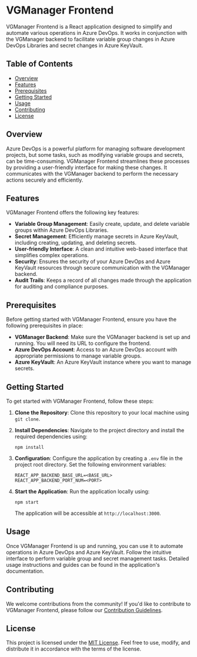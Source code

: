 # VGManager Frontend

VGManager Frontend is a React application designed to simplify and automate various operations in Azure DevOps. It works in conjunction with the VGManager backend to facilitate variable group changes in Azure DevOps Libraries and secret changes in Azure KeyVault.

## Table of Contents
- [Overview](#overview)
- [Features](#features)
- [Prerequisites](#prerequisites)
- [Getting Started](#getting-started)
- [Usage](#usage)
- [Contributing](#contributing)
- [License](#license)

## Overview

Azure DevOps is a powerful platform for managing software development projects, but some tasks, such as modifying variable groups and secrets, can be time-consuming. VGManager Frontend streamlines these processes by providing a user-friendly interface for making these changes. It communicates with the VGManager backend to perform the necessary actions securely and efficiently.

## Features

VGManager Frontend offers the following key features:

- **Variable Group Management**: Easily create, update, and delete variable groups within Azure DevOps Libraries.
- **Secret Management**: Efficiently manage secrets in Azure KeyVault, including creating, updating, and deleting secrets.
- **User-friendly Interface**: A clean and intuitive web-based interface that simplifies complex operations.
- **Security**: Ensures the security of your Azure DevOps and Azure KeyVault resources through secure communication with the VGManager backend.
- **Audit Trails**: Keeps a record of all changes made through the application for auditing and compliance purposes.

## Prerequisites

Before getting started with VGManager Frontend, ensure you have the following prerequisites in place:

- **VGManager Backend**: Make sure the VGManager backend is set up and running. You will need its URL to configure the frontend.
- **Azure DevOps Account**: Access to an Azure DevOps account with appropriate permissions to manage variable groups.
- **Azure KeyVault**: An Azure KeyVault instance where you want to manage secrets.

## Getting Started

To get started with VGManager Frontend, follow these steps:

1. **Clone the Repository**: Clone this repository to your local machine using `git clone`.

2. **Install Dependencies**: Navigate to the project directory and install the required dependencies using:

   ```shell
   npm install
   ```

3. **Configuration**: Configure the application by creating a `.env` file in the project root directory. Set the following environment variables:

   ```dotenv
   REACT_APP_BACKEND_BASE_URL=<BASE_URL>
   REACT_APP_BACKEND_PORT_NUM=<PORT>
   ```

4. **Start the Application**: Run the application locally using:

   ```shell
   npm start
   ```

   The application will be accessible at `http://localhost:3000`.

## Usage

Once VGManager Frontend is up and running, you can use it to automate operations in Azure DevOps and Azure KeyVault. Follow the intuitive interface to perform variable group and secret management tasks. Detailed usage instructions and guides can be found in the application's documentation.

## Contributing

We welcome contributions from the community! If you'd like to contribute to VGManager Frontend, please follow our [Contribution Guidelines](CONTRIBUTING.md).

## License

This project is licensed under the [MIT License](LICENSE). Feel free to use, modify, and distribute it in accordance with the terms of the license.